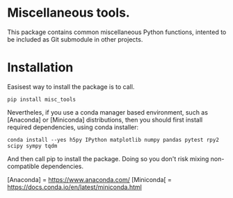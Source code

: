 # Miscellaneous tools.

This package contains common miscellaneous Python functions, intented to be included as Git submodule in other projects.

# Installation

Easisest way to install the package is to call.

```pip install misc_tools```

Nevertheles, if you use a conda manager based environment, such as [Anaconda] or [Miniconda] distributions, then you should first install required dependencies, using conda installer:

```conda install --yes h5py IPython matplotlib numpy pandas pytest rpy2 scipy sympy tqdm```

And then call pip to install the package. Doing so you don't risk mixing non-compatible dependencies.

[Anaconda] = https://www.anaconda.com/
[Miniconda[ = https://docs.conda.io/en/latest/miniconda.html
